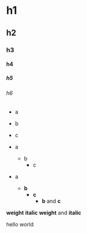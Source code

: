 # h1
## h2
### h3
#### h4
##### h5
###### h6

- a
- b
- c

- a
  - b
    - c

- a
  - **b**
    - __c__
      - **b** and __c__

**weight**
__italic__
**weight** and __italic__

hello world

